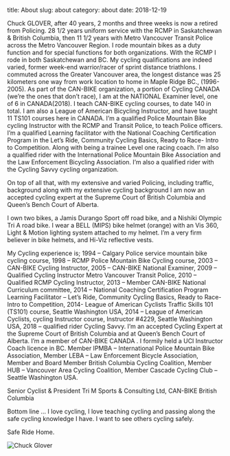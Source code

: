 title: About
slug: about
category: about
date: 2018-12-19



Chuck GLOVER, after 40 years, 2 months and three weeks is now a retired from Policing. 28 1/2 years uniform service with the RCMP in Saskatchewan & British Columbia, then 11 1/2 years with Metro Vancouver Transit Police across the Metro Vancouver Region. I rode mountain bikes as a duty function and for special functions for both organizations.  With the RCMP I rode in both Saskatchewan and BC.                                                                             My cycling qualifications are indeed varied, former week-end warrior/racer of sprint distance triathlons. I commuted across the Greater Vancouver area, the longest distance was 25 kilometers one way from work location to home in Maple Ridge BC., (1996-2005).  As part of the CAN-BIKE organization, a portion of Cycling CANADA (we’re the ones that don’t race), I am at the NATIONAL Examiner level, one of 6 in CANADA(2018). I teach CAN-BIKE cycling courses, to date 140 in total.  I am also a League of American Bicycling Instructor, and have taught 11 TS101 courses here in CANADA.                                                                                                                           I’m a qualified Police Mountain Bike cycling Instructor with the RCMP and Transit Police, to teach Police officers. I’m a qualified Learning facilitator with the National Coaching Certification Program in the Let’s Ride, Community Cycling Basics, Ready to Race- Intro to Competition. Along with being a trainee Level one racing coach.                                                                      I’m also a qualified rider with the International Police Mountain Bike Association and the Law Enforcement Bicycling Association.  I’m also a qualified rider with the Cycling Savvy cycling organization.

On top of all that, with my extensive and varied Policing, including traffic, background along with my extensive cycling background I am now an accepted cycling expert at the Supreme Court of British Columbia and Queen’s Bench Court of Alberta.

I own two bikes, a Jamis Durango Sport off road bike, and a Nishiki Olympic Tri A road bike. I wear a BELL (MIPS) bike helmet (orange) with an Vis 360, Light & Motion lighting system attached to my helmet. I’m a very firm believer in bike helmets, and Hi-Viz reflective vests.

My Cycling experience is; 1994 – Calgary Police service mountain bike cycling course, 1998 – RCMP Police Mountain Bike Cycling course,  2003 – CAN-BIKE Cycling Instructor,  2005 – CAN-BIKE National Examiner,  2009 – Qualified Cycling Instructor Metro Vancouver Transit Police,  2010 – Qualified RCMP Cycling Instructor, 2013 – Member CAN-BIKE National Curriculum committee,  2014 – National Coaching Certification Program Learning Facilitator – Let’s Ride, Community Cycling Basics, Ready to Race- Intro to Competition,  2014- League of American Cyclists Traffic Skills 101 (TS101) course, Seattle Washington USA,  2014 – League of American Cyclists, cycling Instructor course, Instructor #4229, Seattle Washington USA, 2018 – qualified rider Cycling Savvy.                                                             I’m an accepted Cycling Expert at the Supreme Court of British Columbia and at Queen’s Bench Court of Alberta.                                                                 I’m a member of CAN-BIKE CANADA . I formily held a UCI Instructor Coach licence in BC.  Member IPMBA – International Police Mountain Bike Association, Member LEBA – Law Enforcement Bicycle Association, Member and Board Member British Columbia Cycling Coalition, Member HUB – Vancouver Area Cycling Coalition, Member Cascade Cycling Club – Seattle Washington USA.

Senior Cyclist & President                                                                                           Tri M Sports & Consulting Ltd, CAN-BIKE British Columbia

Bottom line … I love cycling, I love teaching cycling and passing along the safe cycling knowledge I have.  I want to see others cycling safely.

Safe Ride Home.

![Chuck Glover](/images/chuckglover800.png)
